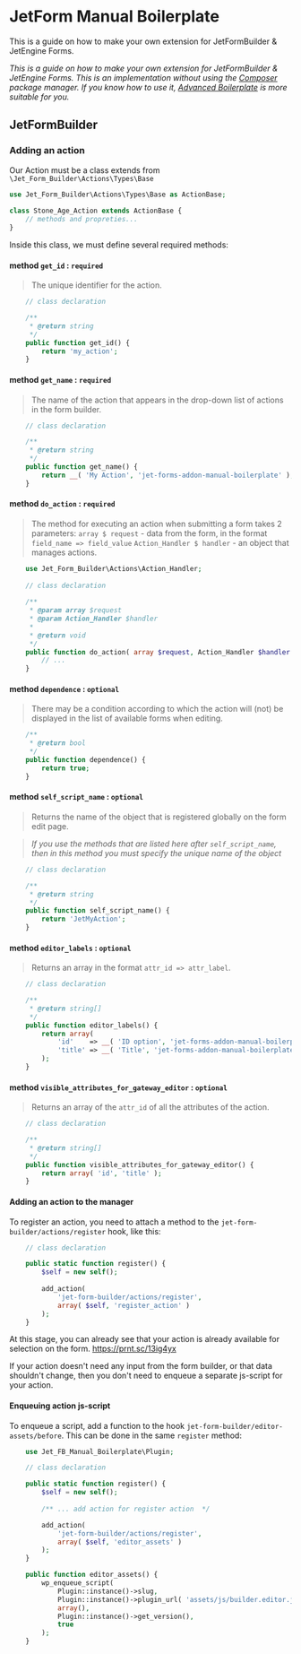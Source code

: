 # JetForm Manual Boilerplate
This is a guide on how to make your own extension for JetFormBuilder & JetEngine Forms. 

*This is a guide on how to make your own extension for JetFormBuilder & JetEngine Forms. This is an implementation without using the [Composer](https://getcomposer.org/doc/00-intro.md) package manager. If you know how to use it, [Advanced Boilerplate](https://github.com/girafffee/jet-forms-addon-boilerplate-advanced) is more suitable for you.*

## JetFormBuilder

### Adding an action

Our Action must be a class extends from `\Jet_Form_Builder\Actions\Types\Base`
```php  
use Jet_Form_Builder\Actions\Types\Base as ActionBase;  
  
class Stone_Age_Action extends ActionBase {
    // methods and propreties...
}
```
Inside this class, we must define several required methods:


#### method `get_id` : `required`
> The unique identifier for the action.
```php
    // class declaration

    /**  
     * @return string  
     */
    public function get_id() {  
        return 'my_action';  
    }
```

#### method `get_name` : `required`
> The name of the action that appears in the drop-down list of actions in the form builder.
```php
    // class declaration

    /**  
     * @return string  
     */
    public function get_name() {  
        return __( 'My Action', 'jet-forms-addon-manual-boilerplate' );  
    }
```

#### method `do_action` : `required`
>  The method for executing an action when submitting a form takes 2 parameters:
> `array $ request` - data from the form, in the format `field_name => field_value`
> `Action_Handler $ handler` - an object that manages actions.
```php
    use Jet_Form_Builder\Actions\Action_Handler;
	
    // class declaration
	
    /**  
     * @param array $request  
     * @param Action_Handler $handler  
     *  
     * @return void  
     */
    public function do_action( array $request, Action_Handler $handler ) {  
        // ...  
    }
```

#### method `dependence` : `optional`
> There may be a condition according to which the action will (not) be displayed in the list of available forms when editing.
```php
    /**
     * @return bool
     */
    public function dependence() {
        return true;
    }
```

#### method `self_script_name` : `optional`
> Returns the name of the object that is registered globally on the form edit page.

> *If you use the methods that are listed here after `self_script_name`, 
> then in this method you must specify the unique name of the object*
```php
    // class declaration

    /**  
     * @return string  
     */
    public function self_script_name() {  
        return 'JetMyAction';  
    }
```

#### method `editor_labels` : `optional`
> Returns an array in the format `attr_id => attr_label`.
```php
    // class declaration

    /**  
     * @return string[]  
     */
    public function editor_labels() {  
        return array(  
            'id'    => __( 'ID option', 'jet-forms-addon-manual-boilerplate' ),  
            'title' => __( 'Title', 'jet-forms-addon-manual-boilerplate' )  
        );  
    }
```

#### method `visible_attributes_for_gateway_editor` : `optional`
> Returns an array of the `attr_id` of all the attributes of the action.
```php
    // class declaration

    /**
     * @return string[]
     */
    public function visible_attributes_for_gateway_editor() {
        return array( 'id', 'title' );
    }
```
#### Adding an action to the manager
To register an action, you need to attach a method to the 
`jet-form-builder/actions/register` hook, like this:
```php
    // class declaration

    public static function register() {
        $self = new self();
    
    	add_action(
            'jet-form-builder/actions/register',
            array( $self, 'register_action' )
        );
    }
```
At this stage, you can already see that your action is already 
available for selection on the form. https://prnt.sc/13ig4yx

If your action doesn't need any input from the form builder, or that data shouldn't 
change, then you don't need to enqueue a separate js-script for your action.

#### Enqueuing action js-script
To enqueue a script, add a function to the hook
`jet-form-builder/editor-assets/before`. 
This can be done in the same `register` method: 
```php
    use Jet_FB_Manual_Boilerplate\Plugin;

    // class declaration

    public static function register() {
        $self = new self();
    
    	/** ... add action for register action  */

        add_action(
            'jet-form-builder/actions/register',
            array( $self, 'editor_assets' )
        );
    }

    public function editor_assets() {
        wp_enqueue_script(
            Plugin::instance()->slug,
            Plugin::instance()->plugin_url( 'assets/js/builder.editor.js' ),
            array(),
            Plugin::instance()->get_version(),
            true
        );
    }
```







